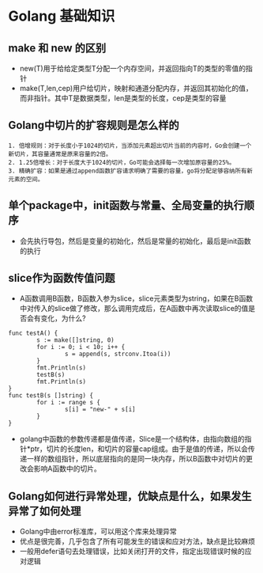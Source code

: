 # Golang 基础知识

## make 和 new 的区别
- new(T)用于给给定类型T分配一个内存空间，并返回指向T的类型的零值的指针
- make(T,len,cep)用户给切片，映射和通道分配内存，并返回其初始化的值，而非指针。其中T是数据类型，len是类型的长度，cep是类型的容量

## Golang中切片的扩容规则是怎么样的
    1. 倍增规则：对于长度小于1024的切片，当添加元素超出切片当前的内容时，Go会创建一个新切片，其容量通常是原来容量的2倍。
    2. 1.25倍增长：对于长度大于1024的切片，Go可能会选择每一次增加原容量的25%。
    3. 精确扩容：如果是通过append函数扩容请求明确了需要的容量，go将分配足够容纳所有新元素的空间。

## 单个package中，init函数与常量、全局变量的执行顺序
- 会先执行导包，然后是变量的初始化，然后是常量的初始化，最后是init函数的执行

## slice作为函数传值问题
- A函数调用B函数，B函数入参为slice，slice元素类型为string，如果在B函数中对传入的slice做了修改，那么调用完成后，在A函数中再次读取slice的值是否会有变化，为什么?
```golang
func testA() {
        s := make([]string, 0)
        for i := 0; i < 10; i++ {
                s = append(s, strconv.Itoa(i))
        }
        fmt.Println(s)
        testB(s)
        fmt.Println(s)
}
func testB(s []string) {
        for i := range s {
                s[i] = "new-" + s[i]
        }
}
```
- golang中函数的参数传递都是值传递，Slice是一个结构体，由指向数组的指针*ptr，切片的长度len，和切片的容量cap组成。由于是值的传递，所以会传递一样的数组指针，所以底层指向的是同一块内存，所以B函数中对切片的更改会影响A函数中的切片。

## Golang如何进行异常处理，优缺点是什么，如果发生异常了如何处理
- Golang中由error标准库，可以用这个库来处理异常
- 优点是很完善，几乎包含了所有可能发生的错误和应对方法，缺点是比较麻烦
- 一般用defer语句去处理错误，比如关闭打开的文件，指定出现错误时候的应对逻辑

